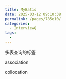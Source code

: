 ```yaml
---
title: MyBatis
date: 2025-03-12 09:10:38
permalink: /pages/785e10/
categories:
  - InterviewQ
tags:
  - 
---
```

多表查询的标签

association

collocation

